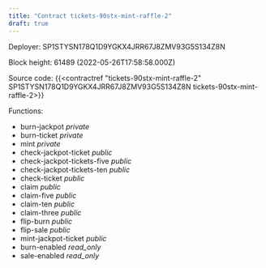 ```yaml
---
title: "Contract tickets-90stx-mint-raffle-2"
draft: true
---
```

Deployer: SP1STYSN178Q1D9YGKX4JRR67J8ZMV93G5S134Z8N


 



Block height: 61489 (2022-05-26T17:58:58.000Z)

Source code: {{<contractref "tickets-90stx-mint-raffle-2" SP1STYSN178Q1D9YGKX4JRR67J8ZMV93G5S134Z8N tickets-90stx-mint-raffle-2>}}

Functions:

* burn-jackpot _private_
* burn-ticket _private_
* mint _private_
* check-jackpot-ticket _public_
* check-jackpot-tickets-five _public_
* check-jackpot-tickets-ten _public_
* check-ticket _public_
* claim _public_
* claim-five _public_
* claim-ten _public_
* claim-three _public_
* flip-burn _public_
* flip-sale _public_
* mint-jackpot-ticket _public_
* burn-enabled _read_only_
* sale-enabled _read_only_
